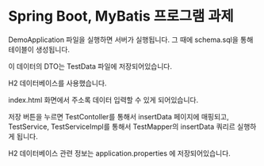 # Spring Boot, MyBatis 프로그램 과제

  DemoApplication 파일을 실행하면 서버가 실행됩니다.
  그 때에 schema.sql을 통해 테이블이 생성됩니다.
  
  이 데이터의 DTO는 TestData 파일에 저장되어있습니다.
  
  H2 데이터베이스를 사용했습니다.
  
  index.html 화면에서 주소록 데이터 입력할 수 있게 되어있습니다.
  
  저장 버튼을 누르면 TestContoller를 통해서 insertData 페이지에 매핑되고,
  TestService, TestServiceImpl를 통해서 TestMapper의 insertData 쿼리르 실행하게 됩니다.
  
  H2 데이터베이스 관련 정보는 application.properties 에 저장되어있습니다.
